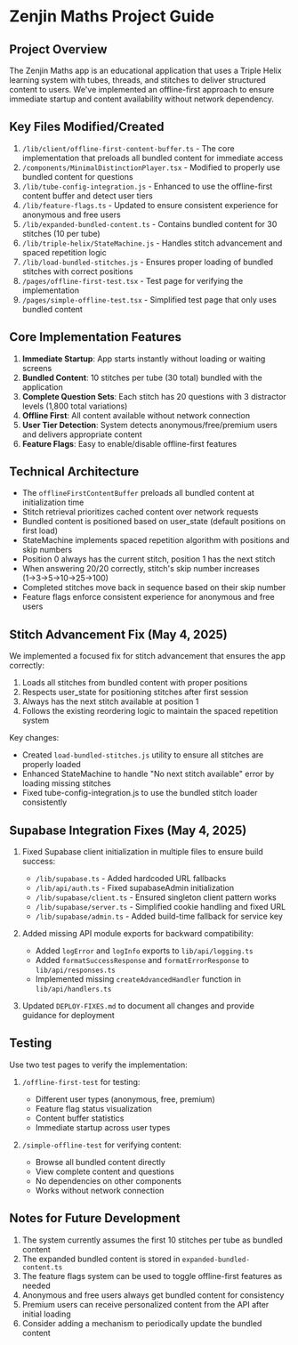 # Zenjin Maths Project Guide

## Project Overview

The Zenjin Maths app is an educational application that uses a Triple Helix learning system with tubes, threads, and stitches to deliver structured content to users. We've implemented an offline-first approach to ensure immediate startup and content availability without network dependency.

## Key Files Modified/Created

1. `/lib/client/offline-first-content-buffer.ts` - The core implementation that preloads all bundled content for immediate access
2. `/components/MinimalDistinctionPlayer.tsx` - Modified to properly use bundled content for questions
3. `/lib/tube-config-integration.js` - Enhanced to use the offline-first content buffer and detect user tiers
4. `/lib/feature-flags.ts` - Updated to ensure consistent experience for anonymous and free users
5. `/lib/expanded-bundled-content.ts` - Contains bundled content for 30 stitches (10 per tube)
6. `/lib/triple-helix/StateMachine.js` - Handles stitch advancement and spaced repetition logic
7. `/lib/load-bundled-stitches.js` - Ensures proper loading of bundled stitches with correct positions
8. `/pages/offline-first-test.tsx` - Test page for verifying the implementation
9. `/pages/simple-offline-test.tsx` - Simplified test page that only uses bundled content

## Core Implementation Features

1. **Immediate Startup**: App starts instantly without loading or waiting screens
2. **Bundled Content**: 10 stitches per tube (30 total) bundled with the application
3. **Complete Question Sets**: Each stitch has 20 questions with 3 distractor levels (1,800 total variations)
4. **Offline First**: All content available without network connection
5. **User Tier Detection**: System detects anonymous/free/premium users and delivers appropriate content
6. **Feature Flags**: Easy to enable/disable offline-first features

## Technical Architecture

- The `offlineFirstContentBuffer` preloads all bundled content at initialization time
- Stitch retrieval prioritizes cached content over network requests
- Bundled content is positioned based on user_state (default positions on first load)
- StateMachine implements spaced repetition algorithm with positions and skip numbers
- Position 0 always has the current stitch, position 1 has the next stitch
- When answering 20/20 correctly, stitch's skip number increases (1→3→5→10→25→100)
- Completed stitches move back in sequence based on their skip number
- Feature flags enforce consistent experience for anonymous and free users

## Stitch Advancement Fix (May 4, 2025)

We implemented a focused fix for stitch advancement that ensures the app correctly:
1. Loads all stitches from bundled content with proper positions
2. Respects user_state for positioning stitches after first session
3. Always has the next stitch available at position 1
4. Follows the existing reordering logic to maintain the spaced repetition system

Key changes:
- Created `load-bundled-stitches.js` utility to ensure all stitches are properly loaded
- Enhanced StateMachine to handle "No next stitch available" error by loading missing stitches
- Fixed tube-config-integration.js to use the bundled stitch loader consistently

## Supabase Integration Fixes (May 4, 2025)

1. Fixed Supabase client initialization in multiple files to ensure build success:
   - `/lib/supabase.ts` - Added hardcoded URL fallbacks
   - `/lib/api/auth.ts` - Fixed supabaseAdmin initialization
   - `/lib/supabase/client.ts` - Ensured singleton client pattern works
   - `/lib/supabase/server.ts` - Simplified cookie handling and fixed URL
   - `/lib/supabase/admin.ts` - Added build-time fallback for service key

2. Added missing API module exports for backward compatibility:
   - Added `logError` and `logInfo` exports to `lib/api/logging.ts`
   - Added `formatSuccessResponse` and `formatErrorResponse` to `lib/api/responses.ts`
   - Implemented missing `createAdvancedHandler` function in `lib/api/handlers.ts`

3. Updated `DEPLOY-FIXES.md` to document all changes and provide guidance for deployment

## Testing

Use two test pages to verify the implementation:

1. `/offline-first-test` for testing:
   - Different user types (anonymous, free, premium)
   - Feature flag status visualization
   - Content buffer statistics
   - Immediate startup across user types

2. `/simple-offline-test` for verifying content:
   - Browse all bundled content directly
   - View complete content and questions
   - No dependencies on other components
   - Works without network connection

## Notes for Future Development

1. The system currently assumes the first 10 stitches per tube as bundled content
2. The expanded bundled content is stored in `expanded-bundled-content.ts`
3. The feature flags system can be used to toggle offline-first features as needed
4. Anonymous and free users always get bundled content for consistency
5. Premium users can receive personalized content from the API after initial loading
6. Consider adding a mechanism to periodically update the bundled content